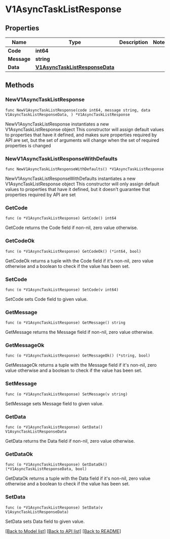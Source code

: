 # V1AsyncTaskListResponse

## Properties

Name | Type | Description | Notes
------------ | ------------- | ------------- | -------------
**Code** | **int64** |  | 
**Message** | **string** |  | 
**Data** | [**V1AsyncTaskListResponseData**](V1AsyncTaskListResponseData.md) |  | 

## Methods

### NewV1AsyncTaskListResponse

`func NewV1AsyncTaskListResponse(code int64, message string, data V1AsyncTaskListResponseData, ) *V1AsyncTaskListResponse`

NewV1AsyncTaskListResponse instantiates a new V1AsyncTaskListResponse object
This constructor will assign default values to properties that have it defined,
and makes sure properties required by API are set, but the set of arguments
will change when the set of required properties is changed

### NewV1AsyncTaskListResponseWithDefaults

`func NewV1AsyncTaskListResponseWithDefaults() *V1AsyncTaskListResponse`

NewV1AsyncTaskListResponseWithDefaults instantiates a new V1AsyncTaskListResponse object
This constructor will only assign default values to properties that have it defined,
but it doesn't guarantee that properties required by API are set

### GetCode

`func (o *V1AsyncTaskListResponse) GetCode() int64`

GetCode returns the Code field if non-nil, zero value otherwise.

### GetCodeOk

`func (o *V1AsyncTaskListResponse) GetCodeOk() (*int64, bool)`

GetCodeOk returns a tuple with the Code field if it's non-nil, zero value otherwise
and a boolean to check if the value has been set.

### SetCode

`func (o *V1AsyncTaskListResponse) SetCode(v int64)`

SetCode sets Code field to given value.


### GetMessage

`func (o *V1AsyncTaskListResponse) GetMessage() string`

GetMessage returns the Message field if non-nil, zero value otherwise.

### GetMessageOk

`func (o *V1AsyncTaskListResponse) GetMessageOk() (*string, bool)`

GetMessageOk returns a tuple with the Message field if it's non-nil, zero value otherwise
and a boolean to check if the value has been set.

### SetMessage

`func (o *V1AsyncTaskListResponse) SetMessage(v string)`

SetMessage sets Message field to given value.


### GetData

`func (o *V1AsyncTaskListResponse) GetData() V1AsyncTaskListResponseData`

GetData returns the Data field if non-nil, zero value otherwise.

### GetDataOk

`func (o *V1AsyncTaskListResponse) GetDataOk() (*V1AsyncTaskListResponseData, bool)`

GetDataOk returns a tuple with the Data field if it's non-nil, zero value otherwise
and a boolean to check if the value has been set.

### SetData

`func (o *V1AsyncTaskListResponse) SetData(v V1AsyncTaskListResponseData)`

SetData sets Data field to given value.



[[Back to Model list]](../README.md#documentation-for-models) [[Back to API list]](../README.md#documentation-for-api-endpoints) [[Back to README]](../README.md)


